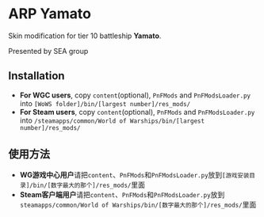 ﻿# ARP Yamato

Skin modification for tier 10 battleship **Yamato**. 

Presented by SEA group

## Installation
* **For WGC users**, copy `content`(optional), `PnFMods` and `PnFModsLoader.py` into `[WoWS folder]/bin/[largest number]/res_mods/`
* **For Steam users**, copy `content`(optional), `PnFMods` and `PnFModsLoader.py` into `/steamapps/common/World of Warships/bin/[largest number]/res_mods/`

## 使用方法
* **WG游戏中心用户**请把`content`、`PnFMods`和`PnFModsLoader.py`放到`[游戏安装目录]/bin/[数字最大的那个]/res_mods/`里面
* **Steam客户端用户**请把`content`、`PnFMods`和`PnFModsLoader.py`放到`steamapps/common/World of Warships/bin/[数字最大的那个]/res_mods/`里面